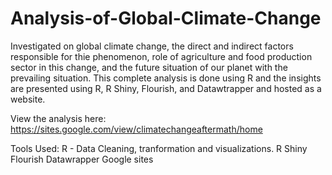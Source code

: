 # Analysis-of-Global-Climate-Change

Investigated on global climate change, the direct and indirect factors responsible for thie phenomenon, role of agriculture and food production sector in this change, and the future situation of our planet with the prevailing situation. This complete analysis is done using R and the insights are presented using R, R Shiny, Flourish, and Datawtrapper and hosted as a website.

View the analysis here: https://sites.google.com/view/climatechangeaftermath/home


Tools Used:
R - Data Cleaning, tranformation and visualizations.
R Shiny
Flourish
Datawrapper
Google sites
